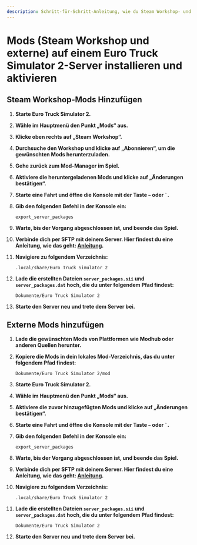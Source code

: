 ```yaml
---
description: Schritt-für-Schritt-Anleitung, wie du Steam Workshop- und externe Mods auf einem Euro Truck Simulator 2-Server installierst und aktivierst.
---
```


# Mods (Steam Workshop und externe) auf einem Euro Truck Simulator 2-Server installieren und aktivieren

## Steam Workshop-Mods Hinzufügen

1. <strong>Starte Euro Truck Simulator 2.</strong>

2. <strong>Wähle im Hauptmenü den Punkt „Mods“ aus.</strong>

3. <strong>Klicke oben rechts auf „Steam Workshop“.</strong>

4. <strong>Durchsuche den Workshop und klicke auf „Abonnieren“, um die gewünschten Mods herunterzuladen.</strong>

5. <strong>Gehe zurück zum Mod-Manager im Spiel.</strong>

6. <strong>Aktiviere die heruntergeladenen Mods und klicke auf „Änderungen bestätigen“.</strong>

7. <strong>Starte eine Fahrt und öffne die Konsole mit der Taste `~` oder ``` ` ```.</strong>

8. <strong>Gib den folgenden Befehl in der Konsole ein:</strong>

    ```
    export_server_packages
    ```

9. <strong>Warte, bis der Vorgang abgeschlossen ist, und beende das Spiel.</strong>

10. <strong>Verbinde dich per SFTP mit deinem Server. Hier findest du eine Anleitung, wie das geht: [Anleitung](../sftp-verbindung-herstellen.md).</strong>

11. <strong>Navigiere zu folgendem Verzeichnis:</strong>

    ```
    .local/share/Euro Truck Simulator 2
    ```

12. <strong>Lade die erstellten Dateien ```server_packages.sii``` und ```server_packages.dat``` hoch, die du unter folgendem Pfad findest:</strong>

    ```
    Dokumente/Euro Truck Simulator 2
    ```

13. <strong>Starte den Server neu und trete dem Server bei.</strong>

## Externe Mods hinzufügen

1. <strong>Lade die gewünschten Mods von Plattformen wie Modhub oder anderen Quellen herunter.</strong>

2. <strong>Kopiere die Mods in dein lokales Mod-Verzeichnis, das du unter folgendem Pfad findest:</strong>

    ```
    Dokumente/Euro Truck Simulator 2/mod
    ```

3. <strong>Starte Euro Truck Simulator 2.</strong>

4. <strong>Wähle im Hauptmenü den Punkt „Mods“ aus.</strong>

5. <strong>Aktiviere die zuvor hinzugefügten Mods und klicke auf „Änderungen bestätigen“.</strong>

6. <strong>Starte eine Fahrt und öffne die Konsole mit der Taste `~` oder ``` ` ```.</strong>

7. <strong>Gib den folgenden Befehl in der Konsole ein:</strong>

    ```
    export_server_packages
    ```

8. <strong>Warte, bis der Vorgang abgeschlossen ist, und beende das Spiel.</strong>

9. <strong>Verbinde dich per SFTP mit deinem Server. Hier findest du eine Anleitung, wie das geht: [Anleitung](../sftp-verbindung-herstellen.md).</strong>

10. <strong>Navigiere zu folgendem Verzeichnis:</strong>

    ```
    .local/share/Euro Truck Simulator 2
    ```

11. <strong>Lade die erstellten Dateien ```server_packages.sii``` und ```server_packages.dat``` hoch, die du unter folgendem Pfad findest:</strong>

    ```
    Dokumente/Euro Truck Simulator 2
    ```

12. <strong>Starte den Server neu und trete dem Server bei.</strong>
